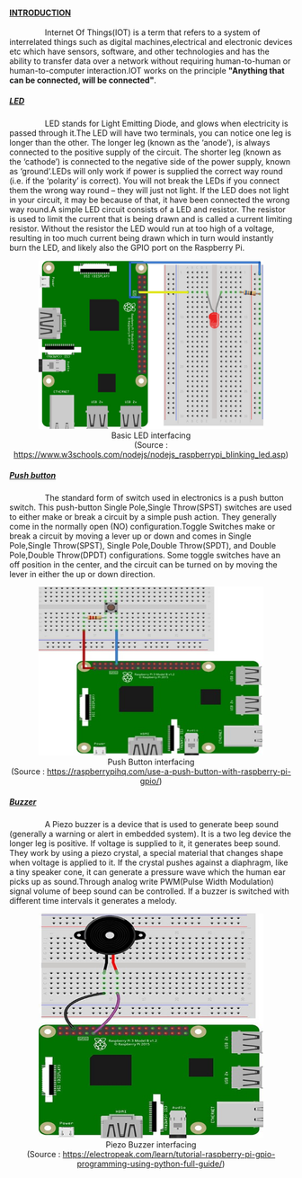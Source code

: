 #### <u>INTRODUCTION</u>

&nbsp;&nbsp;&nbsp;&nbsp;&nbsp;&nbsp;&nbsp;&nbsp;&nbsp;&nbsp;&nbsp;&nbsp;&nbsp;&nbsp;&nbsp;&nbsp;Internet Of Things(IOT) is a term that refers to a system of interrelated things such as digital machines,electrical and electronic devices etc  which have sensors, software, and other technologies and has the ability to transfer data over a network without requiring human-to-human or human-to-computer interaction.IOT works on the principle **"Anything that can be connected, will be connected"**.<br>

##### <u> LED </u>
&nbsp;&nbsp;&nbsp;&nbsp;&nbsp;&nbsp;&nbsp;&nbsp;&nbsp;&nbsp;&nbsp;&nbsp;&nbsp;&nbsp;&nbsp;&nbsp;LED stands for Light Emitting Diode, and glows when electricity is passed through it.The LED will have two terminals, you can notice one leg is longer than the other. The longer leg (known as the ‘anode’), is always connected to the positive supply of the circuit. The shorter leg (known as the ‘cathode’) is connected to the negative side of the power supply, known as ‘ground’.LEDs will only work if power is supplied the correct way round (i.e. if the ‘polarity’ is correct). You will not break the LEDs if you connect them the wrong way round – they will just not light. If the LED does not light in your circuit, it may be because of that, it have been connected the wrong way round.A simple LED circuit consists of a LED and resistor. The resistor is used to limit the current that is being drawn and is called a current limiting resistor. Without the resistor the LED would run at too high of a voltage, resulting in too much current being drawn which in turn would instantly burn the LED, and likely also the GPIO port on the Raspberry Pi.<br>
<p align="center">
    <img src="images/led.jpg" height="300" width="400" alt="led">
   <br>
Basic LED interfacing<br>
(Source : <a href="https://www.w3schools.com/nodejs/nodejs_raspberrypi_blinking_led.asp">https://www.w3schools.com/nodejs/nodejs_raspberrypi_blinking_led.asp</a>)
</p>

##### <u> Push button </u>
&nbsp;&nbsp;&nbsp;&nbsp;&nbsp;&nbsp;&nbsp;&nbsp;&nbsp;&nbsp;&nbsp;&nbsp;&nbsp;&nbsp;&nbsp;&nbsp;The standard form of switch used in electronics is a push button switch. This push-button Single Pole,Single Throw(SPST) switches are used to either make or break a circuit by a simple push action. They generally come in the normally open (NO) configuration.Toggle Switches make or break a circuit by moving a lever up or down and comes in Single Pole,Single Throw(SPST), Single Pole,Double Throw(SPDT), and Double Pole,Double Throw(DPDT) configurations. Some toggle switches have an off position in the center, and the circuit can be turned on by moving the lever in either the up or down direction.<br>
<p align="center">
    <img src="images/push-button.jpg" height="300" width="400" alt="push-button">
<br>
Push Button interfacing<br>
(Source : <a href="https://raspberrypihq.com/use-a-push-button-with-raspberry-pi-gpio/">https://raspberrypihq.com/use-a-push-button-with-raspberry-pi-gpio/</a>)
</p>

##### <u>Buzzer </u>
&nbsp;&nbsp;&nbsp;&nbsp;&nbsp;&nbsp;&nbsp;&nbsp;&nbsp;&nbsp;&nbsp;&nbsp;&nbsp;&nbsp;&nbsp;&nbsp;A Piezo buzzer is a device that is used to generate beep sound (generally a warning or alert in embedded system). It is a two leg device the longer leg is positive. If voltage is supplied to it, it generates beep sound.  They work by using a piezo crystal, a special material that changes shape when voltage is applied to it.  If the crystal pushes against a diaphragm, like a tiny speaker cone, it can generate a pressure wave which the human ear picks up as sound.Through analog write PWM(Pulse Width Modulation) signal volume of beep sound can be controlled. If a buzzer is switched with different time intervals it generates a melody.<br>
<p align="center">
    <img src="images/buzzer.jpg" height="400" width="400" alt="buzzer">
<br>
Piezo Buzzer interfacing<br>
(Source : <a href="https://electropeak.com/learn/tutorial-raspberry-pi-gpio-programming-using-python-full-guide/">https://electropeak.com/learn/tutorial-raspberry-pi-gpio-programming-using-python-full-guide/</a>)
</p>

